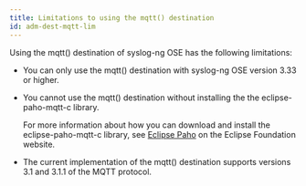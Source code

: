 ```yaml
---
title: Limitations to using the mqtt() destination
id: adm-dest-mqtt-lim
---
```


Using the mqtt() destination of syslog-ng OSE has the following
limitations:

- You can only use the mqtt() destination with syslog-ng OSE version
    3.33 or higher.

- You cannot use the mqtt() destination without installing the the
    eclipse-paho-mqtt-c library.

    For more information about how you can download and install the
    eclipse-paho-mqtt-c library, see [Eclipse
    Paho](https://www.eclipse.org/paho/index.php?page=clients/c/index.php)
    on the Eclipse Foundation website.

- The current implementation of the mqtt() destination supports
    versions 3.1 and 3.1.1 of the MQTT protocol.

